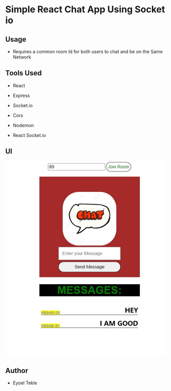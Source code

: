 # Simple React Chat App Using Socket io

## Usage 

- Requires a common room Id for both users to chat and be on the Same Network

## Tools Used

- React

- Express

- Socket.io

- Cors

- Nodemon

- React Socket.io

## UI

![UI](ui.jpg "ui")
## Author

- Eyoel Tekle
